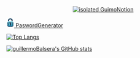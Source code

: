 <div style="display: flex; flex-direction: row; justify-content: center; align-items: center;">
  <a href="https://guillermobalsera.github.io/GuimoNotion/"><img src="https://guillermobalsera.github.io/GuimoNotion/assets/guimonotion.svg" alt="isolated" width="20"/> GuimoNotion</a>
</div>

[<img src="https://github.com/guillermoBalsera/password-generator/blob/main/public/password-generator-favicon.png" alt="isolated" width="20"/> PaswordGenerator](https://guillermobalsera.github.io/password-generator/)

[![Top Langs](https://github-readme-stats.vercel.app/api/top-langs/?username=guillermoBalsera)](https://github.com/guillermoBalsera/github-readme-stats)

[![guillermoBalsera's GitHub stats](https://github-readme-stats.vercel.app/api?username=guillermoBalsera)](https://github.com/guillermoBalsera/github-readme-stats)
